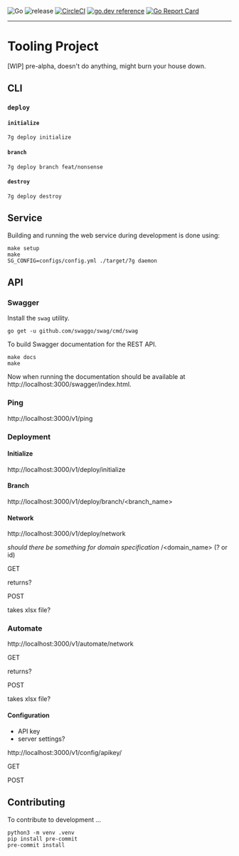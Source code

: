 ![Go](https://github.com/geoffjay/7g-tooling/workflows/Go/badge.svg)
![release](https://github.com/geoffjay/7g-tooling/workflows/release/badge.svg)
[![CircleCI](https://circleci.com/gh/geoffjay/7g-tooling.svg?style=shield)](https://app.circleci.com/pipelines/github/geoffjay/7g-tooling)
[![go.dev reference](https://img.shields.io/badge/go.dev-reference-007d9c?logo=go&logoColor=white&style=flat-square)](https://pkg.go.dev/github.com/geoffjay/7g-tooling)
[![Go Report Card](https://goreportcard.com/badge/github.com/geoffjay/7g-tooling)](https://goreportcard.com/report/github.com/geoffjay/7g-tooling)

---

# Tooling Project

[WIP] pre-alpha, doesn't do anything, might burn your house down.

## CLI

### `deploy`

#### `initialize`

```shell
7g deploy initialize
```

#### `branch`

```shell
7g deploy branch feat/nonsense
```

#### `destroy`

```shell
7g deploy destroy
```

## Service

Building and running the web service during development is done using:

```shell
make setup
make
SG_CONFIG=configs/config.yml ./target/7g daemon
```

## API

### Swagger

Install the `swag` utility.

```shell
go get -u github.com/swaggo/swag/cmd/swag
```

To build Swagger documentation for the REST API.

```shell
make docs
make
```

Now when running the documentation should be available at http://localhost:3000/swagger/index.html.

### Ping

http://localhost:3000/v1/ping

### Deployment

#### Initialize

[priority]: 3

http://localhost:3000/v1/deploy/initialize

#### Branch

[priority]: 3

http://localhost:3000/v1/deploy/branch/<branch_name>

#### Network

[priority]: 1

http://localhost:3000/v1/deploy/network

_should there be something for domain specification_ /<domain_name> (? or id)

GET

returns?

POST

takes xlsx file?

### Automate

[priority]: 2

http://localhost:3000/v1/automate/network

GET

returns?

POST

takes xlsx file?

#### Configuration

[priority]: 2

- API key
- server settings?

http://localhost:3000/v1/config/apikey/

GET

POST

## Contributing

To contribute to development ...

```shell
python3 -m venv .venv
pip install pre-commit
pre-commit install
```
